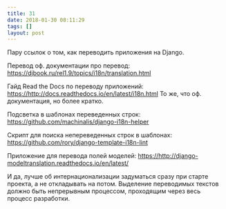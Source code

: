 ```yaml
---
title: 31
date: 2018-01-30 08:11:29
tags: []
layout: post
---
```


Пару ссылок о том, как переводить приложения на Django.

Перевод оф. документации про перевод:
<https://djbook.ru/rel1.9/topics/i18n/translation.html>

Гайд Read the Docs по переводу приложений:
<https://http://docs.readthedocs.io/en/latest/i18n.html>
То же, что оф. документация, но более кратко.

Подсветка в шаблонах переведенных строк:
<https://github.com/machinalis/django-i18n-helper>

Скрипт для поиска непереведенных строк в шаблонах:
<https://github.com/rory/django-template-i18n-lint>

Приложение для перевода полей моделей:
<https://http://django-modeltranslation.readthedocs.io/en/latest/>

И да, лучше об интернационализации задуматься сразу при старте проекта, а не откладывать на потом. Выделение переводимых текстов должно быть непрерывным процессом, проходящим через весь процесс разработки.
